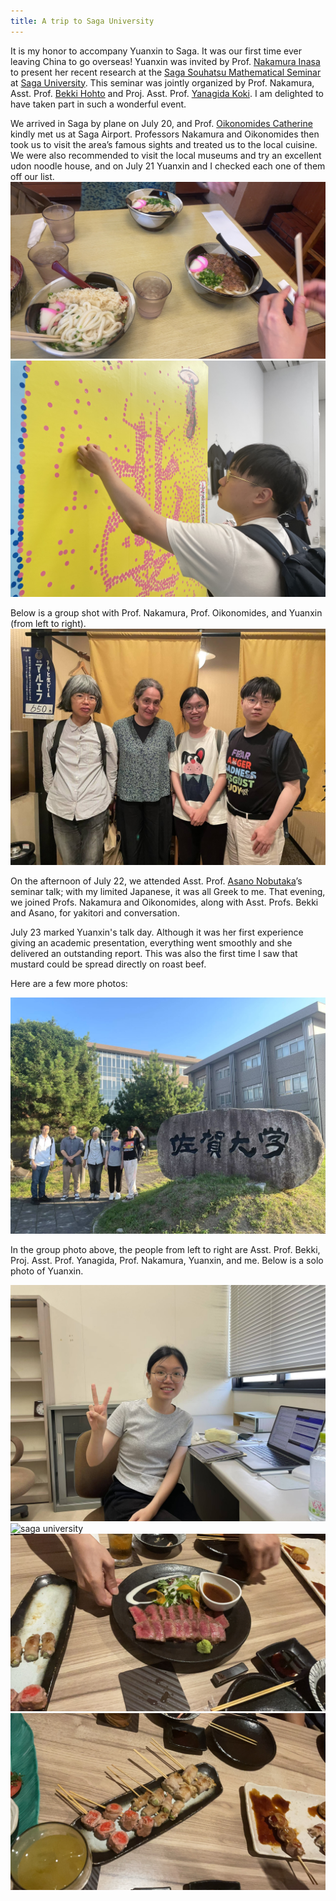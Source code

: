 ```yaml
---
title: A trip to Saga University
---
```


It is my honor to accompany Yuanxin to Saga. It was our first time ever leaving China to go overseas! Yuanxin was invited by Prof. [Nakamura Inasa](http://inasa.ms.saga-u.ac.jp/) to present her recent research at the [Saga Souhatsu Mathematical Seminar](http://inasa.ms.saga-u.ac.jp/Japanese/saga-souhatsu.html) at [Saga University](https://www.saga-u.ac.jp/en/). This seminar was jointly organized by Prof. Nakamura, Asst. Prof. [Bekki Hohto](https://hohtobekki.github.io/) and Proj. Asst. Prof. [Yanagida Koki](https://jglobal.jst.go.jp/en/detail?JGLOBAL_ID=202501012520557220). I am delighted to have taken part in such a wonderful event.

We arrived in Saga by plane on July 20, and Prof. [Oikonomides Catherine](https://www.math.keio.ac.jp/coe/member/oikonomidesEng4.htm) kindly met us at Saga Airport. Professors Nakamura and Oikonomides then took us to visit the area’s famous sights and treated us to the local cuisine. We were also recommended to visit the local museums and try an excellent udon noodle house, and on July 21 Yuanxin and I checked each one of them off our list.
![nice udon](/img/saga-photo-7.jpg)
![vspost](/img/saga-photo-4.jpg)

Below is a group shot with Prof. Nakamura, Prof. Oikonomides, and Yuanxin (from left to right).
![a group shot with Prof. Nakamura, Prof. Oikonomides, and Yuanxin (from left to right)](/img/saga-photo-1.jpg)


On the afternoon of July 22, we attended Asst. Prof. [Asano Nobutaka](https://jglobal.jst.go.jp/detail?JGLOBAL_ID=202201016374817900)’s seminar talk; with my limited Japanese, it was all Greek to me. That evening, we joined Profs. Nakamura and Oikonomides, along with Asst. Profs. Bekki and Asano, for yakitori and conversation.

July 23 marked Yuanxin's talk day. Although it was her first experience giving an academic presentation, everything went smoothly and she delivered an outstanding report. This was also the first time I saw that mustard could be spread directly on roast beef.

Here are a few more photos:

![a group shot with Prof. Nakamura, Prof. Oikonomides, and Yuanxin (from left to right)](/img/saga-photo-2.jpg)

In the group photo above, the people from left to right are Asst. Prof. Bekki, Proj. Asst. Prof. Yanagida, Prof. Nakamura, Yuanxin, and me. Below is a solo photo of Yuanxin.

![yuanxin in Saga](/img/saga-photo-3.jpg)
![saga university](/img/saga-photo-5.jpg)
![saga beef](/img/saga-photo-6.jpg)
![saga yakitori](/img/saga-photo-8.jpg)